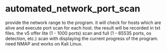# automated_network_port_scan
provide the network range to the program. 
it will check for hosts which are alive and execute port scan for each host. 
the result will be recorded in txt files. 
the v5 offer lite (1 - 1000 ports) scan and full (1 - 65535 ports, os detection, etc.) scan with displaying the current progress of the program.
need NMAP and works on Kali Linux.
